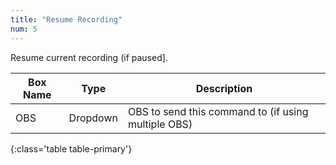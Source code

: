 ```yaml
---
title: "Resume Recording"
num: 5
---
```


Resume current recording (if paused].

| Box Name | Type | Description | 
|-------|--------|--------
|OBS|Dropdown|OBS to send this command to (if using multiple OBS)|
{:class='table table-primary'}








